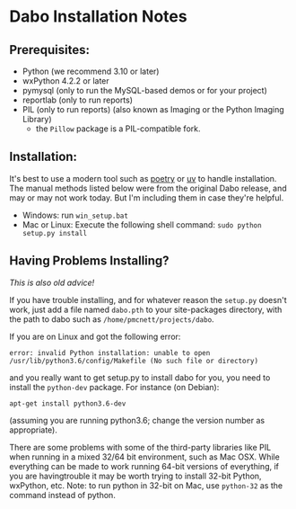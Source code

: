Dabo Installation Notes
====================================

Prerequisites:
--------------
 * Python (we recommend 3.10 or later)
 * wxPython 4.2.2 or later
 * pymysql (only to run the MySQL-based demos or for your project)
 * reportlab (only to run reports)
 * PIL (only to run reports) (also known as Imaging or the Python Imaging Library)
   - the `Pillow` package is a PIL-compatible fork.

Installation:
-------------
It's best to use a modern tool such as [poetry](https://python-poetry.org/) or [uv](https://docs.astral.sh/uv/) to handle installation. The manual methods listed below were from the original Dabo release, and may or may not work today. But I'm including them in case they're helpful.

 * Windows: run ```win_setup.bat```
 * Mac or Linux: Execute the following shell command: ```sudo python setup.py install```

Having Problems Installing?
---------------------------
*This is also old advice!*

If you have trouble installing, and for whatever reason the ```setup.py``` doesn't work, just add a file named ```dabo.pth``` to your site-packages directory, with the path to dabo such as ```/home/pmcnett/projects/dabo```.

If you are on Linux and got the following error:
```
error: invalid Python installation: unable to open /usr/lib/python3.6/config/Makefile (No such file or directory)
```

and you really want to get setup.py to install dabo for you, you need to install the ```python-dev``` package. For instance (on Debian):

```
apt-get install python3.6-dev
```

(assuming you are running python3.6; change the version number as appropriate).

There are some problems with some of the third-party libraries like PIL when running in a mixed 32/64 bit environment, such as Mac OSX. While everything can be made to work running 64-bit versions of everything, if you are havingtrouble it may be worth trying to install 32-bit Python, wxPython, etc. Note: to run python in 32-bit on Mac, use ```python-32``` as the command instead of python.

